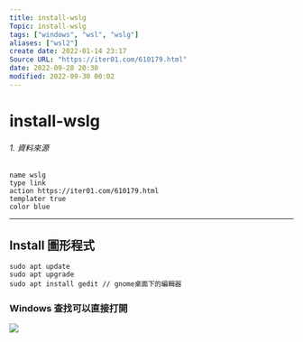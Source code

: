 ```yaml
---
title: install-wslg
Topic: install-wslg
tags: ["windows", "wsl", "wslg"]
aliases: ["wsl2"]
create date: 2022-01-14 23:17
Source URL: "https://iter01.com/610179.html"
date: 2022-09-28 20:30
modified: 2022-09-30 00:02
---
```


# install-wslg

###### 1. 資料來源

 
 ```button  
name wslg
type link  
action https://iter01.com/610179.html
templater true  
color blue
```
 
---

## Install 圖形程式

```shell
sudo apt update
sudo apt upgrade
sudo apt install gedit // gnome桌面下的編輯器
```

### Windows 查找可以直接打開

![](linux-gedit-on-windows.png)
